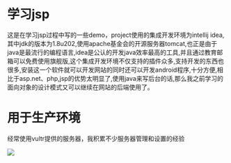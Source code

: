 # 学习jsp

这是在学习jsp过程中写的一些demo，project使用的集成开发环境为intellij idea,其中jdk的版本为1.8u202,使用apache基金会的开源服务器tomcat,也正是由于
java是最流行的编程语言,idea是公认的开发java效率最高的工具,并且通过教育邮箱可以免费使用旗舰版,这个集成开发环境不仅支持的插件众多,支持开发的东西也很多,安装这一个软件就可以开发网站的同时还可以开发android程序,十分方便,相比于asp.net、php,jsp的优势太明显了,使用java来写后台的话,那么我之前学习的面向对象的设计模式又可以继续在网站的后端使用了。

# 用于生产环境

经常使用vultr提供的服务器，我积累不少服务器管理和设置的经验

![](https://ws1.sinaimg.cn/large/005GQrpLgy1g1sz1vqxk9j32uq1qc1kx.jpg)
